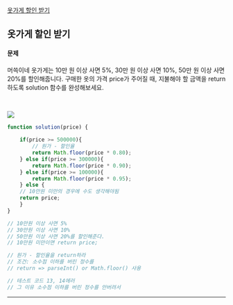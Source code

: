 [옷가게 할인 받기](https://school.programmers.co.kr/learn/courses/30/lessons/120818)

## 옷가게 할인 받기
#### 문제
머쓱이네 옷가게는 10만 원 이상 사면 5%, 30만 원 이상 사면 10%, 50만 원 이상 사면 20%를 할인해줍니다.
구매한 옷의 가격 price가 주어질 때, 지불해야 할 금액을 return 하도록 solution 함수를 완성해보세요.

<br/>

![](https://velog.velcdn.com/images/jkang4531/post/3715ef0e-b404-4762-8284-8eed38fd9c01/image.png)

```javascript
function solution(price) {
    
    if(price >= 500000){
        // 원가 - 할인율
        return Math.floor(price * 0.80);
    } else if(price >= 300000){
        return Math.floor(price * 0.90);
    } else if(price >= 100000){
        return Math.floor(price * 0.95);
    } else {
    // 10만원 미만의 경우에 수도 생각해야됨
    return price;
    }
}

// 10만원 이상 사면 5%
// 30만원 이상 사면 10%
// 50만원 이상 사면 20%를 할인해준다.
// 10만원 미만이면 return price;

// 원가 - 할인율을 return하라
// 조건: 소수점 이하를 버린 정수를 
// return => parseInt() or Math.floor() 사용

// 테스트 코드 13, 14에러
// 그 이유 소수점 이하를 버린 정수를 안버려서
```
---
